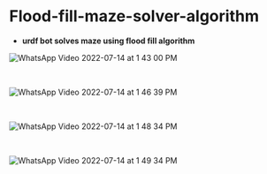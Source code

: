 # **Flood-fill-maze-solver-algorithm**
- **urdf bot solves maze using flood fill algorithm**

![WhatsApp Video 2022-07-14 at 1 43 00 PM](https://user-images.githubusercontent.com/78396437/178941153-5ded85fa-c61e-400b-bdf1-36fa9bf674f0.gif)

<br>

![WhatsApp Video 2022-07-14 at 1 46 39 PM](https://user-images.githubusercontent.com/78396437/178941261-64ef74c8-9c02-4411-ab41-999b4d22cb2b.gif)

<br>

![WhatsApp Video 2022-07-14 at 1 48 34 PM](https://user-images.githubusercontent.com/78396437/178941404-5d96ca05-e666-453e-bd9a-e7191ebdf390.gif)

<br>

![WhatsApp Video 2022-07-14 at 1 49 34 PM](https://user-images.githubusercontent.com/78396437/178941373-f176b952-16f4-4873-a2f5-6bee42528294.gif)